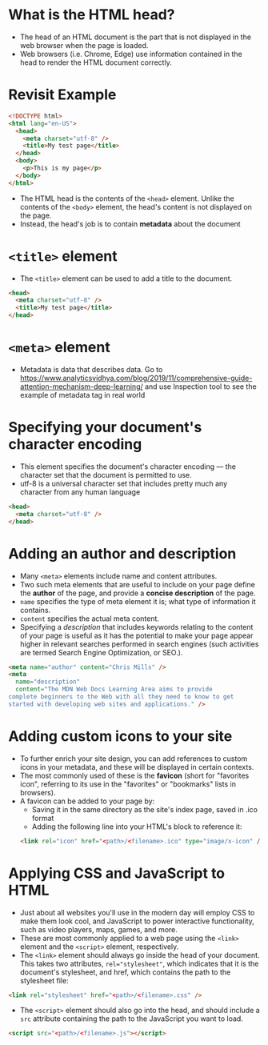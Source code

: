 # What is the HTML head?

- The head of an HTML document is the part that is not displayed in the web browser when the page is loaded.
- Web browsers (i.e. Chrome, Edge) use information contained in the head to render the HTML document correctly.

# Revisit Example

```html
<!DOCTYPE html>
<html lang="en-US">
  <head>
    <meta charset="utf-8" />
    <title>My test page</title>
  </head>
  <body>
    <p>This is my page</p>
  </body>
</html>
```

- The HTML head is the contents of the `<head>` element. Unlike the contents of the `<body>` element, the head's content is not displayed on the page.
- Instead, the head's job is to contain **metadata** about the document

# `<title>` element

- The `<title>` element can be used to add a title to the document.

```html
<head>
  <meta charset="utf-8" />
  <title>My test page</title>
</head>
```

# `<meta>` element

- Metadata is data that describes data.
Go to https://www.analyticsvidhya.com/blog/2019/11/comprehensive-guide-attention-mechanism-deep-learning/ and use Inspection tool to see the example of metadata tag in real world

# Specifying your document's character encoding

- This element specifies the document's character encoding — the character set that the document is permitted to use.
- utf-8 is a universal character set that includes pretty much any character from any human language

```html
<head>
  <meta charset="utf-8" />
</head>
```

# Adding an author and description
* Many `<meta>` elements include name and content attributes.
* Two such meta elements that are useful to include on your page define the **author** of the page, and provide a **concise description** of the page.
* `name` specifies the type of meta element it is; what type of information it contains.
* `content` specifies the actual meta content.
* Specifying a _description_ that includes keywords relating to the content of your page is useful as it has the potential to make your page appear higher in relevant searches performed in search engines (such activities are termed Search Engine Optimization, or SEO.).

```html
<meta name="author" content="Chris Mills" />
<meta
  name="description"
  content="The MDN Web Docs Learning Area aims to provide
complete beginners to the Web with all they need to know to get
started with developing web sites and applications." />
```

# Adding custom icons to your site
* To further enrich your site design, you can add references to custom icons in your metadata, and these will be displayed in certain contexts. 
* The most commonly used of these is the **favicon** (short for "favorites icon", referring to its use in the "favorites" or "bookmarks" lists in browsers).
* A favicon can be added to your page by:
    * Saving it in the same directory as the site's index page, saved in .ico format
    * Adding the following line into your HTML's <head> block to reference it:
    ```html
    <link rel="icon" href="<path>/<filename>.ico" type="image/x-icon" />

    ```

# Applying CSS and JavaScript to HTML
* Just about all websites you'll use in the modern day will employ CSS to make them look cool, and JavaScript to power interactive functionality, such as video players, maps, games, and more. 
* These are most commonly applied to a web page using the `<link>` element and the `<script>` element, respectively.
* The `<link>` element should always go inside the head of your document. This takes two attributes, `rel="stylesheet"`, which indicates that it is the document's stylesheet, and href, which contains the path to the stylesheet file:
 ```html
<link rel="stylesheet" href="<path>/<filename>.css" />
 ```
 * The `<script>` element should also go into the head, and should include a `src` attribute containing the path to the JavaScript you want to load.
  ```html
<script src="<path>/<filename>.js"></script>
 ```